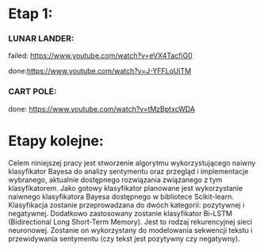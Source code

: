 # Etap 1:
### LUNAR LANDER: 
failed: https://www.youtube.com/watch?v=eVX4TacfiG0

done:https://www.youtube.com/watch?v=J-YFFLoUiTM
### CART POLE: 
done: https://www.youtube.com/watch?v=tMzBptxcWDA


# Etapy kolejne:
Celem niniejszej pracy jest stworzenie algorytmu wykorzystującego naiwny klasyfikator Bayesa do analizy sentymentu oraz 
przegląd i implementacje wybranego, aktualnie dostępnego rozwiązania związanego 
z tym klasyfikatorem. Jako gotowy klasyfikator planowane jest wykorzystanie 
naiwnego klasyfikatora Bayesa dostępnego w bibliotece Scikit-learn. 
Klasyfikacja zostanie przeprowadzana do dwóch kategorii: pozytywnej i negatywnej. 
Dodatkowo zastosowany zostanie klasyfikator Bi-LSTM 
(Bidirectional Long Short-Term Memory). Jest to rodzaj rekurencyjnej sieci neuronowej. 
Zostanie on wykorzystany do modelowania sekwencji tekstu i przewidywania sentymentu 
(czy tekst jest pozytywny czy negatywny).
